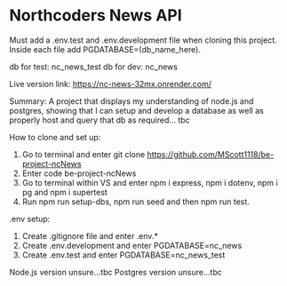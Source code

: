 # Northcoders News API

Must add a .env.test and .env.development file when cloning this project. Inside each file add PGDATABASE=(db_name_here).

db for test: nc_news_test
db for dev: nc_news

Live version link: https://nc-news-32mx.onrender.com/

Summary: A project that displays my understanding of node.js and postgres, showing that I can setup and develop a database as well as properly host and query that db as required... tbc

How to clone and set up:

1. Go to terminal and enter git clone https://github.com/MScott1118/be-project-ncNews
2. Enter code be-project-ncNews
3. Go to terminal within VS and enter npm i express, npm i dotenv, npm i pg and npm i supertest
4. Run npm run setup-dbs, npm run seed and then npm run test.

.env setup:

1. Create .gitignore file and enter .env.\*
2. Create .env.development and enter PGDATABASE=nc_news
3. Create .env.test and enter PGDATABASE=nc_news_test

Node.js version unsure...tbc
Postgres version unsure...tbc
